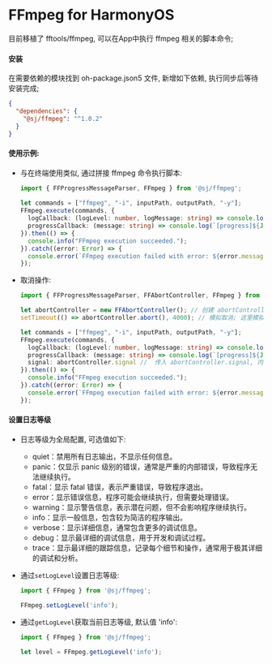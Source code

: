 # FFmpeg for HarmonyOS

目前移植了 fftools/ffmpeg, 可以在App中执行 ffmpeg 相关的脚本命令;

#### 安装

在需要依赖的模块找到 oh-package.json5 文件, 新增如下依赖, 执行同步后等待安装完成;
```json
{
  "dependencies": {
    "@sj/ffmpeg": "^1.0.2"
  }
}
```

#### 使用示例:

- 与在终端使用类似, 通过拼接 ffmpeg 命令执行脚本:
    ```ts
    import { FFProgressMessageParser, FFmpeg } from '@sj/ffmpeg';
            
    let commands = ["ffmpeg", "-i", inputPath, outputPath, "-y"];            
    FFmpeg.execute(commands, {
      logCallback: (logLevel: number, logMessage: string) => console.log(`[${logLevel}]${logMessage}`),
      progressCallback: (message: string) => console.log(`[progress]${JSON.stringify(FFProgressMessageParser.parse(message))}`),
    }).then(() => {
      console.info("FFmpeg execution succeeded.");
    }).catch((error: Error) => {
      console.error(`FFmpeg execution failed with error: ${error.message}`);
    });
    ```
- 取消操作:
    ```ts
    import { FFProgressMessageParser, FFAbortController, FFmpeg } from '@sj/ffmpeg';
  
    let abortController = new FFAbortController(); // 创建 abortController, 在需要时终止脚本执行; 
    setTimeout(() => abortController.abort(), 4000); // 模拟取消; 这里模拟取消, 延迟4s后取消操作; 
    
    let commands = ["ffmpeg", "-i", inputPath, outputPath, "-y"];
    FFmpeg.execute(commands, {
      logCallback: (logLevel: number, logMessage: string) => console.log(`[${logLevel}]${logMessage}`),
      progressCallback: (message: string) => console.log(`[progress]${JSON.stringify(FFProgressMessageParser.parse(message))}`),
      signal: abortController.signal //  传入 abortController.signal, 内部会监听取消信号;
    }).then(() => { 
      console.info("FFmpeg execution succeeded.");
    }).catch((error: Error) => {
      console.error(`FFmpeg execution failed with error: ${error.message}`);
    });
    ```

#### 设置日志等级

- 日志等级为全局配置, 可选值如下:
  - quiet：禁用所有日志输出，不显示任何信息。
  - panic：仅显示 panic 级别的错误，通常是严重的内部错误，导致程序无法继续执行。
  - fatal：显示 fatal 错误，表示严重错误，导致程序退出。
  - error：显示错误信息，程序可能会继续执行，但需要处理错误。
  - warning：显示警告信息，表示潜在问题，但不会影响程序继续执行。
  - info：显示一般信息，包含较为简洁的程序输出。
  - verbose：显示详细信息，通常包含更多的调试信息。
  - debug：显示最详细的调试信息，用于开发和调试过程。
  - trace：显示最详细的跟踪信息，记录每个细节和操作，通常用于极其详细的调试和分析。

- 通过`setLogLevel`设置日志等级:
  ```ts
  import { FFmpeg } from '@sj/ffmpeg';
  
  FFmpeg.setLogLevel('info');
  ``` 

- 通过`getLogLevel`获取当前日志等级, 默认值 'info':
  ```ts
  import { FFmpeg } from '@sj/ffmpeg';
  
  let level = FFmpeg.getLogLevel('info');
  ```